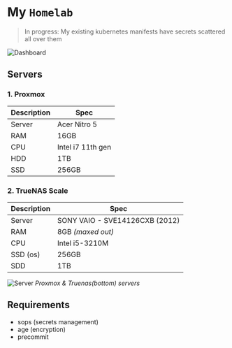 # My `Homelab`

> In progress: My existing kubernetes manifests have secrets scattered all over them

![Dashboard](https://i.imgur.com/dceiTP6.png)

## Servers

### 1. Proxmox

| Description | Spec              |
| ----------- | ----------------- |
| Server      | Acer Nitro 5      |
| RAM         | 16GB              |
| CPU         | Intel i7 11th gen |
| HDD         | 1TB               |
| SSD         | 256GB             |

### 2. TrueNAS Scale

| Description | Spec                           |
| ----------- | ------------------------------ |
| Server      | SONY VAIO - SVE14126CXB (2012) |
| RAM         | 8GB _(maxed out)_              |
| CPU         | Intel i5-3210M                 |
| SSD (os)    | 256GB                          |
| SDD         | 1TB                            |

![Server](https://i.imgur.com/NZUvI2A.jpg)
_Proxmox & Truenas(bottom) servers_

## Requirements

- sops (secrets management)
- age (encryption)
- precommit
